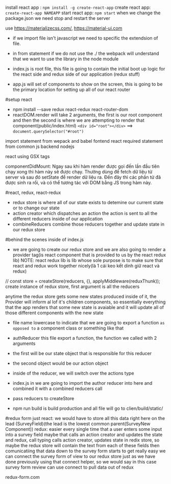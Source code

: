 install react app : `npm install -g create-react-app`
create react app: `create-react-app NAMEAPP`
start react app: `npm start`
when we change the package.json we need stop and restart the server

use https://materializecss.com/, https://material-ui.com
- if we import file isn't javascript we need to specific the extendsion of file.
- in from statement if we do not use  the ./ the webpack will understand that we want to use the library in the node module

- index.js is root file, this  file is going to contain the initial boot up logic for the react side and redux side of our application (redux stuff)
- app.js will set of components to show on the screen, this is going to be the primary location for setting up all of our react router

#setup react
- npm install --save redux react-redux react-router-dom
- reactDOM.render will take 2 arguments, the first is our root component and then the second is where we are attempting to render that component(public/index.html) `<div id="root"></div>` ==> `document.querySelector("#root")`

import statement from wepack and babel fontend react
required statement from common js backend nodejs

react <App /> using GSX tags

componentDidMount: 
Ngay sau khi hàm render được gọi đến lần đầu tiên chạy xong thì hàm này sẽ được chạy.
Thường dùng để fetch dữ liệu từ server và sau đó setState để render dữ liệu ra.
Đến đây thì các phần tử đã được sinh ra rồi, và có thể tương tác với DOM bằng JS trong hàm này.

#react, redux, react-redux
- redux store is where all of our state exists to detemine our current state or to change our state
- action creator which dispatches an action the action is sent to all the different reducers inside of our application
- combineReducers combine those reducers together and update state in our redux store

#behind the scenes inside of index.js
- we are going to create our redux store and we are also going to render a provider tag(is react component that is provided to us by the react redux lib)
NOTE: react redux lib is lib whose sole purpose is to make sure that react and redux work together nicely(là 1 cái keo kết dính giữ react và redux)

// const store = createStore(reducers, {}, applyMiddleware(reduxThunk));
create instance of redux store, first argument is all the reducers 

anytime the redux store gets some new states produced inside of it, the Provider will inform al lof it's children components, so essentially everything that the app renders that some new state is avaiable and it will update all of those different components with the new state

- file name lowercase to indicate that we are  going to export a function `as opposed to` a component class or something like that 

- authReducer this file export a function, the function we called with 2 arguments
- the first will be our state object that is responsible for this reducer
- the second object would be our action object
- inside of the reducer, we will switch over the actions type
- index.js in we are going to import the author reducer into here and combined it with a combined reducers call
- pass reducers to createStore

- npm run build is build production and all file will go to clien/build/static/

#redux form
just react: we would have to store all this data right here on the lead (SurveyField)(the lead is the lowest common parent(SurveyNew Component))
redux: easier every single time that a user enters some input into a survey field maybe that calls an action creator and updates the state and redux, call typing calls action creator, updates state in redix store, so maybe the redux store will contain the text from each of these fields then comunicatiing that data down to the survey form starts to get really easy
we can connect the survey form of view to our redux store just as we have done previously using that connect helper, so we would say in this case survey form review can use connect to pull data out of redux

redux-form.com